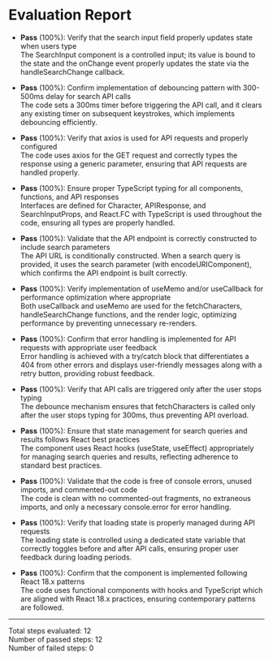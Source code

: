 # Evaluation Report

- **Pass** (100%): Verify that the search input field properly updates state when users type  
  The SearchInput component is a controlled input; its value is bound to the state and the onChange event properly updates the state via the handleSearchChange callback.

- **Pass** (100%): Confirm implementation of debouncing pattern with 300-500ms delay for search API calls  
  The code sets a 300ms timer before triggering the API call, and it clears any existing timer on subsequent keystrokes, which implements debouncing efficiently.

- **Pass** (100%): Verify that axios is used for API requests and properly configured  
  The code uses axios for the GET request and correctly types the response using a generic parameter, ensuring that API requests are handled properly.

- **Pass** (100%): Ensure proper TypeScript typing for all components, functions, and API responses  
  Interfaces are defined for Character, APIResponse, and SearchInputProps, and React.FC with TypeScript is used throughout the code, ensuring all types are properly handled.

- **Pass** (100%): Validate that the API endpoint is correctly constructed to include search parameters  
  The API URL is conditionally constructed. When a search query is provided, it uses the search parameter (with encodeURIComponent), which confirms the API endpoint is built correctly.

- **Pass** (100%): Verify implementation of useMemo and/or useCallback for performance optimization where appropriate  
  Both useCallback and useMemo are used for the fetchCharacters, handleSearchChange functions, and the render logic, optimizing performance by preventing unnecessary re-renders.

- **Pass** (100%): Confirm that error handling is implemented for API requests with appropriate user feedback  
  Error handling is achieved with a try/catch block that differentiates a 404 from other errors and displays user-friendly messages along with a retry button, providing robust feedback.

- **Pass** (100%): Verify that API calls are triggered only after the user stops typing  
  The debounce mechanism ensures that fetchCharacters is called only after the user stops typing for 300ms, thus preventing API overload.

- **Pass** (100%): Ensure that state management for search queries and results follows React best practices  
  The component uses React hooks (useState, useEffect) appropriately for managing search queries and results, reflecting adherence to standard best practices.

- **Pass** (100%): Validate that the code is free of console errors, unused imports, and commented-out code  
  The code is clean with no commented-out fragments, no extraneous imports, and only a necessary console.error for error handling.

- **Pass** (100%): Verify that loading state is properly managed during API requests  
  The loading state is controlled using a dedicated state variable that correctly toggles before and after API calls, ensuring proper user feedback during loading periods.

- **Pass** (100%): Confirm that the component is implemented following React 18.x patterns  
  The code uses functional components with hooks and TypeScript which are aligned with React 18.x practices, ensuring contemporary patterns are followed.

---

Total steps evaluated: 12  
Number of passed steps: 12  
Number of failed steps: 0